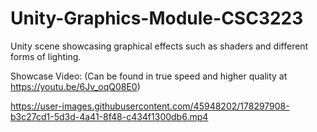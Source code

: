 # Unity-Graphics-Module-CSC3223
Unity scene showcasing graphical effects such as shaders and different forms of lighting.

Showcase Video: (Can be found in true speed and higher quality at https://youtu.be/6Jv_oqQ08E0)

https://user-images.githubusercontent.com/45948202/178297908-b3c27cd1-5d3d-4a41-8f48-c434f1300db6.mp4

